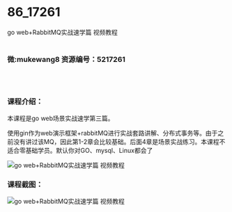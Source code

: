 # 86_17261
go web+RabbitMQ实战速学篇 视频教程
<br/></br>
<h3>微:mukewang8 资源编号：5217261</h3>
<br/></br>
<h3>课程介绍：</h3>
<p>本课程是go web场景实战速学第三篇。</p>
<p>使用gin作为web演示框架+rabbitMQ进行实战套路讲解、分布式事务等。由于之前没有讲过该MQ，因此第1-2章会比较基础。后面4章是场景实战练习。本课程不适合零基础学员。默认你对GO、mysql、Linux都会了</p>
<p><img src="https://www.ko996.com/wp-content/uploads/img/2020/12/1-130-300x181.png" alt="go web+RabbitMQ实战速学篇 视频教程"></p>
<div class="info-desc">
<h3>课程截图：</h3>
<p><img src="https://www.ko996.com/wp-content/uploads/img/2020/12/2-122.png" alt="go web+RabbitMQ实战速学篇 视频教程"></p>


			
</div>
